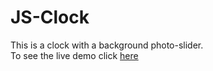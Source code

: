# **JS-Clock**
This is a clock with a background photo-slider.<br/>
To see the live demo click [here](https://js-clock-rsschool.netlify.app/)<br/>
